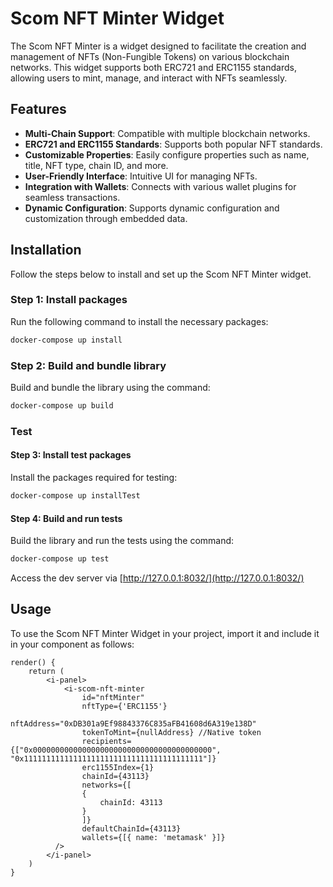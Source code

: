 # Scom NFT Minter Widget

The Scom NFT Minter is a widget designed to facilitate the creation and management of NFTs (Non-Fungible Tokens) on various blockchain networks. This widget supports both ERC721 and ERC1155 standards, allowing users to mint, manage, and interact with NFTs seamlessly.

## Features

- **Multi-Chain Support**: Compatible with multiple blockchain networks.
- **ERC721 and ERC1155 Standards**: Supports both popular NFT standards.
- **Customizable Properties**: Easily configure properties such as name, title, NFT type, chain ID, and more.
- **User-Friendly Interface**: Intuitive UI for managing NFTs.
- **Integration with Wallets**: Connects with various wallet plugins for seamless transactions.
- **Dynamic Configuration**: Supports dynamic configuration and customization through embedded data.

## Installation

Follow the steps below to install and set up the Scom NFT Minter widget.

### Step 1: Install packages

Run the following command to install the necessary packages:

```sh
docker-compose up install
```

### Step 2: Build and bundle library

Build and bundle the library using the command:

```sh
docker-compose up build
```

### Test

#### Step 3: Install test packages

Install the packages required for testing:

```sh
docker-compose up installTest
```

#### Step 4: Build and run tests

Build the library and run the tests using the command:

```sh
docker-compose up test
```

Access the dev server via [http://127.0.0.1:8032/](http://127.0.0.1:8032/)

## Usage
To use the Scom NFT Minter Widget in your project, import it and include it in your component as follows:

```tsx
render() {
    return (
        <i-panel>           
            <i-scom-nft-minter
                id="nftMinter"
                nftType={'ERC1155'}
                nftAddress="0xDB301a9Ef98843376C835aFB41608d6A319e138D"
                tokenToMint={nullAddress} //Native token
                recipients={["0x0000000000000000000000000000000000000000", "0x1111111111111111111111111111111111111111"]}
                erc1155Index={1}
                chainId={43113}
                networks={[
                {
                    chainId: 43113
                }
                ]}
                defaultChainId={43113}
                wallets={[{ name: 'metamask' }]}
          />
        </i-panel>
    )
}
```
```
